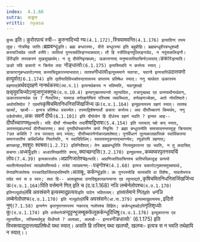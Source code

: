 ```yaml
---
index:  4.1.66
sutra:  ऊङुतः
vritti:  nyasa
---
```


`कुरूः` इति। कुरोरपत्यं स्त्री-- कुरुनादिभ्यो ण्यः` (4.1.172), `स्त्रियामवन्ति` (4.1.176) इत्यादिना तस्य लुक्। गोत्रमिह जातिः। `ब्रह्मबन्धूः` इति। ब्रह्म बन्धरस्याः, वीरो बन्धुरस्या इति बहुव्रीहिः। ब्रह्मबन्धूवीरबन्धूशब्दौ कस्याञ्चिदेव जातौ वर्त्तेते। जातित्वं पुनरसर्वलिङ्गभाक्त्वात्। तौ हि स्त्रीलिङ्गपुंल्लिङ्गादेव, न नपुंसकलिङ्गौ। `उतः` इति तपरकरणं मुखसुखार्थम्। न तु दीर्घनिवृत्त्य्रथम्; ऊकारान्तस् मनुष्यजातिवाचिनोऽभावात्।
`ङकारः`इत्यादि। ऊङो यदि ङकारो न क्रियेत तदा `नोङ्धात्वोः` (6.1.175) इत्यस्मिन्नपि न कर्त्तव्यः स्यात् ; ङाकारानुबन्धवतोऽन्यस् कस्यचिदूकारस्याभावात्। ततश्च `नोधात्वोः` इत्युच्यमाने यवाग्वा, यवाग्वै इत्यत्रापि `उदात्तयणो हल्पूर्वात्` (6.1.174) इति तृतीयादिविभक्तेरुदात्तत्वस्य प्राप्तस्य प्रतिषेधः स्यात्। ननु चार्थवत ऊकारस्य ग्रहणात् `अर्थवद्ग्रहणे नानर्थकस्य` (व्या.प.1) इत्यनर्थकस्य न भविष्यति, यवागूशब्दो हि `सृयुवचिभ्योऽन्युजागूजक्नुचः` (द.उ.10.4) इत्यागूच्प्रत्ययान्तो व्युत्पादितः, तत्रागूच्छब्द एव प्रत्ययार्थेनार्थवान्, ऊकारस्त्वनर्थक एव ? नैतदस्ति; यस्मान्न वर्णग्रहणेष्वियं परिभाषा व्यवस्थिता, वर्णग्रहणञ्चेदम्, अतो नोपतिष्ठते। अथोपतिष्ठेत ? एवमपि `कृषिचमितनिधनिसर्जिखर्जिभ्य ऊः` (द.उ.1.164) इत्यूप्रत्ययस्य ग्रहणं स्यात्। ततश्च खर्ज्वा, खर्ज्वे-- इत्यत्र प्रतिषेधः प्रसज्येत। तस्माद्विशेषणार्थो ङकारः कर्त्तव्यः। अथ दीर्घोच्चारणं किमर्थम्, ननु उङेवोच्येत, `अकः सवर्णे दीर्घः` (6.1.101) इति दीर्घत्वेन हि दीर्धस्य ग्रहणं भवति ? इत्यत आह-- `दीर्घोच्चारणम्` इत्यादि। यदि दीर्घो नोच्चार्येत तदा `शेषाद्विभाषा` (5.4.154) इति परत्वात् पक्षे कप् स्यात्, अतस्तद्बाधनार्थं दीर्गोच्चारणम्। कथं पुनर्दीघोच्चारणेन कपो निवृत्तिः ? ब्रह्मा बन्धूरस्येति समासादनन्तरमूङ् क्रियताम् ?उत कबिति ? तत्र परत्वात् कप् स्यात्; दीर्घोच्चारणेनोकारप्रश्लेषात्। पुनर्विधानं तुल्यकालप्राप्तिकं स्वार्थिकतया समानजातीयं कब्विधिमेव निवर्तयति, न स्वादिविधिम्। स्वादयस्तूङन्ताद्भवन्त्येव; त्यूङोरपि ग्रहणात्; ज्ञापकाद्वा, `श्वशुरः श्वश्रवा` (1.2.71) इतिनिर्देशात्। तेन ब्रह्मबन्धूरिति नित्यमूकारान्त एव भवति, न तु कदाचित् कबन्तः। `अध्वर्युः` इति। अध्वरमिच्छतीति क्यच्, `क्याच्छन्दसि` (3.2.170) इत्युप्रत्ययः, `कब्यघ्वरपृतनस्यर्चि लोपः` (7.4.39) इत्यकारलोपः।
`अप्राणिजातेश्च` इत्यादि। अप्राणिजातिवाचिनश्च प्रातिपदिकादूङ् प्रत्ययो भवतीत्येतदर्थरूपं व्याख्येयमित्यर्थः। तत्रेदं व्याख्यानम्-- `पङ्गोश्च` (4.1.68) इत्यत्र चकारोऽनुक्तसमुच्चयार्थः, तेनाप्रणिजातेश्च रज्ज्वादिवर्जिताद्भविष्यति। `अलाबूः, कर्कन्धूः` इति। कः पुनरस्योङि सत्यसति वा विशेषः, यावतोभयत्र तदेव रूपं स व स्वरः; तथा हि-- अलाबूशब्द उणादिषूकारप्रत्ययान्त एव व्युत्पाद्यते, `कृषिचमितनिधनिसर्जिखर्जिभ्य ऊः` (द.उ.1.164) `पिति वर्त्तमाने णित् इति च (द.उ.1.168) नञि लम्बेर्नलोपश्च` (द.उ.1.170) इतिनञ्पूर्वात् `लबि अवस्रंसने इत्यस्मादूप्रत्ययः` इति पाठेन भवितव्यम्। इति `वर्त्तमाने णित्` इति च `नञि लम्बेर्नलोपश्च` (द.उ.1.170) इति नञ्पूर्वात् `लबि अवस्रंसने` (धा.पा.379) इत्यस्मादूप्रत्यययः, `इदितो नुम्` (7.1.58) इत्यनेन कृतनुमागरूपस्य नकारस् नलोपश्च विहितः; कर्कन्धूशब्दोऽपि `नृतिशृध्योः कूः` (द.उ.1.174) इति वर्त्तमाने `अन्दूदृन्भूजम्बूकफेलूकर्कन्धूदिधिषूः` (द.उ.1.176) इत्यूकारान्त एव व्युत्पादितः, तत्किमर्थमूङ् विधीयते ? अलाब्वा, अलाब्वै-- इत्यत्र `नोङधात्वोः` (6.1.175) इति विभक्त्याद्युदात्तत्वप्रतिषेधो यथा स्यात्। असति हि तस्मिन् यथा खलप्वौ, खलप्वः- इत्यत्र स न भवति तथेहापि न स्यात्।।

